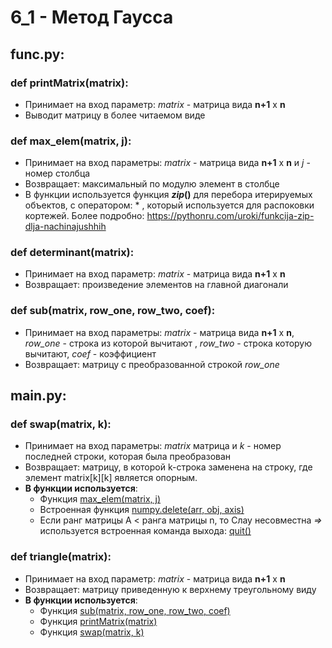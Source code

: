 # 6_1 - Метод Гаусса
## func.py:
### def printMatrix(matrix):
  - Принимает на вход параметр: *matrix* - матрица вида **n+1** x **n** 
  - Выводит матрицу в более читаемом виде
### def max_elem(matrix, j):
  - Принимает на вход параметры: *matrix* - матрица вида **n+1** x **n** и *j* - номер столбца
  - Возвращает: максимальный по модулю элемент в столбце
  - В функции используется функция **_zip_()** для перебора итерируемых объектов,  c оператором: * , который используется для распоковки кортежей. Более подробно: https://pythonru.com/uroki/funkcija-zip-dlja-nachinajushhih
### def determinant(matrix):
  - Принимает на вход параметр: *matrix* - матрица вида **n+1** x **n**
  - Возвращает: произведение элементов на главной диагонали
### def sub(matrix, row_one, row_two, coef):
  - Принимает на вход параметры: *matrix* - матрица вида **n+1** x **n**, *row_one* - строка из которой вычитают , *row_two* - строка которую вычитают, *coef* - коэффициент
  - Возвращает: матрицу с преобразованной строкой *row_one*
## main.py:
### def swap(matrix, k):
 - Принимает на вход параметры: *matrix* матрица и *k* - номер последней строки, которая была преобразован
 - Возвращает: матрицу, в которой k-строка заменена на строку, где элемент matrix[k][k] является опорным.
 - **В функции используется**:
     - Функция [max_elem(matrix, j)](https://github.com/DmitryBal/NumMethods2/tree/main/6_1#def-max_elemmatrix-j)
     - Встроенная функция [numpy.delete(arr, obj, axis)](https://note.nkmk.me/en/python-numpy-delete/)
     - Если ранг матрицы A < ранга матрицы n, то Слау несовместна *=>* используется встроенная команда выхода: [quit()](https://pythonguides.com/python-exit-command/)
 ### def triangle(matrix):
  - Принимает на вход параметр: *matrix* - матрица вида **n+1** x **n**
  - Возвращает: матрицу приведенную к верхнему треугольному виду
  - **В функции используется**:
      - Функция [sub(matrix, row_one, row_two, coef)](https://github.com/DmitryBal/NumMethods2/tree/main/6_1#def-submatrix-row_one-row_two-coef)
      - Функция [printMatrix(matrix)](https://github.com/DmitryBal/NumMethods2/tree/main/6_1#def-printmatrixmatrix)
      - Функция [swap(matrix, k)](https://github.com/DmitryBal/NumMethods2/tree/main/6_1#def-submatrix-row_one-row_two-coef)
